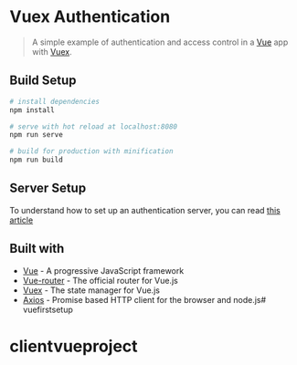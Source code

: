 # Vuex Authentication

> A simple example of authentication and access control in a [Vue](https://vuejs.org/) app with [Vuex](https://vuex.vuejs.org/).

## Build Setup

``` bash
# install dependencies
npm install

# serve with hot reload at localhost:8080
npm run serve

# build for production with minification
npm run build
```

## Server Setup
To understand how to set up an authentication server, you can read [this article](https://scotch.io/tutorials/vue-authentication-and-route-handling-using-vue-router)

## Built with
- [Vue](https://vuejs.org/) - A progressive JavaScript framework
- [Vue-router](https://router.vuejs.org/) - The official router for Vue.js
- [Vuex](https://vuex.vuejs.org/) - The state manager for Vue.js
- [Axios](https://github.com/axios/axios) - Promise based HTTP client for the browser and node.js# vuefirstsetup
# clientvueproject
